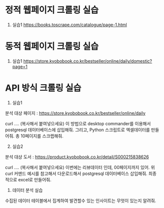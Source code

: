 
# 정적 웹페이지 크롤링 실습

1) 실습1
https://books.toscrape.com/catalogue/page-1.html


# 동적 웹페이지 크롤링 실습

1) 실습1
https://store.kyobobook.co.kr/bestseller/online/daily/domestic?page=1



# API 방식 크롤링 실습

1) 실습1

분석 대상 페이지 : https://store.kyobobook.co.kr/bestseller/online/daily

curl .... (복사해서 붙여넣으세요)
이 방법으로 desktop commander를 이용해서 postgresql 데이터베이스에 삽입해줘.
그리고, Python 스크립트로 엑셀데이터를 만들어줘. 총 10페이지를 스크랩해줘.

2) 실습2

분석 대상 도서 : https://product.kyobobook.co.kr/detail/S000215838626

curl .... (복사해서 붙여넣으세요)
이번에는 리뷰데이터 인데, 00페이지까지 있어. 
위 curl 커맨드 예시를 참고해서 다운로드해서 postgresql 데이터베이스 삽입해줘.
최종적으로 excel로 만들어줘.

1) 데이터 분석 실습

수집된 데이터 테이블에서 집계하여 발견할수 있는 인사이트는 무엇이 있는지 알려줘.
